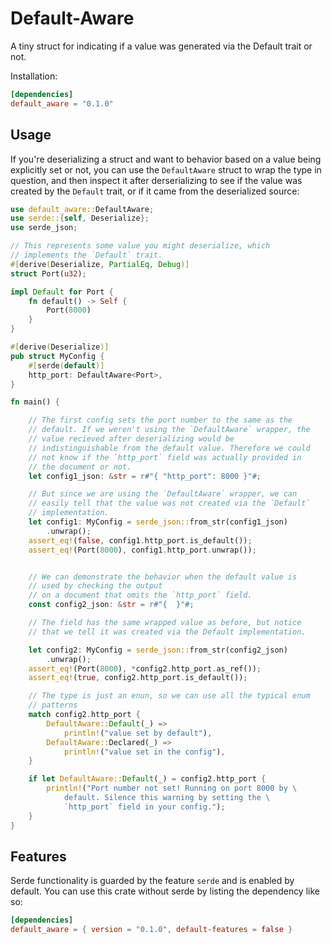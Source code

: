 
# Default-Aware

A tiny struct for indicating if a value was generated via the Default trait or not.

Installation:

```toml
[dependencies]
default_aware = "0.1.0"
```

## Usage

If you're deserializing a struct and want to behavior based on a value being explicitly set or not, you can use the `DefaultAware` struct to wrap the type in question, and then inspect it after derserializing to see if the value was created by the `Default` trait, or if it came from the deserialized source:

```rust
use default_aware::DefaultAware;
use serde::{self, Deserialize};
use serde_json;

// This represents some value you might deserialize, which
// implements the `Default` trait.
#[derive(Deserialize, PartialEq, Debug)]
struct Port(u32);

impl Default for Port {
    fn default() -> Self {
        Port(8000)
    }
}

#[derive(Deserialize)]
pub struct MyConfig {
    #[serde(default)]
    http_port: DefaultAware<Port>,
}

fn main() {

    // The first config sets the port number to the same as the
    // default. If we weren't using the `DefaultAware` wrapper, the
    // value recieved after deserializing would be
    // indistinguishable from the default value. Therefore we could
    // not know if the `http_port` field was actually provided in
    // the document or not.
    let config1_json: &str = r#"{ "http_port": 8000 }"#;

    // But since we are using the `DefaultAware` wrapper, we can
    // easily tell that the value was not created via the `Default`
    // implementation.
    let config1: MyConfig = serde_json::from_str(config1_json)
        .unwrap();
    assert_eq!(false, config1.http_port.is_default());
    assert_eq!(Port(8000), config1.http_port.unwrap());


    // We can demonstrate the behavior when the default value is
    // used by checking the output
    // on a document that omits the `http_port` field.
    const config2_json: &str = r#"{  }"#;

    // The field has the same wrapped value as before, but notice
    // that we tell it was created via the Default implementation.

    let config2: MyConfig = serde_json::from_str(config2_json)
        .unwrap();
    assert_eq!(Port(8000), *config2.http_port.as_ref());
    assert_eq!(true, config2.http_port.is_default());

    // The type is just an enun, so we can use all the typical enum
    // patterns
    match config2.http_port {
        DefaultAware::Default(_) =>
            println!("value set by default"),
        DefaultAware::Declared(_) =>
            println!("value set in the config"),
    }

    if let DefaultAware::Default(_) = config2.http_port {
        println!("Port number not set! Running on port 8000 by \
            default. Silence this warning by setting the \
            `http_port` field in your config.");
    }
}
```


## Features

Serde functionality is guarded by the feature `serde` and is enabled by default. You can use this crate without serde by listing the dependency like so:

```toml
[dependencies]
default_aware = { version = "0.1.0", default-features = false }
```
